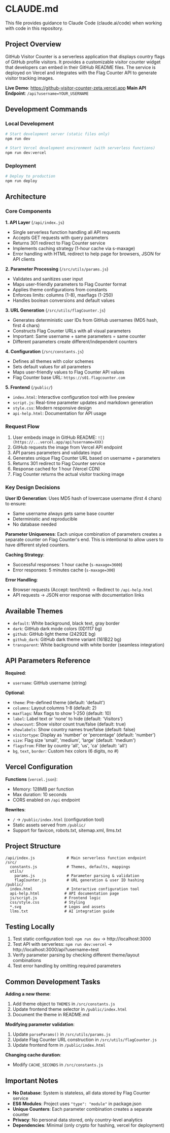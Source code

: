 # CLAUDE.md

This file provides guidance to Claude Code (claude.ai/code) when working with code in this repository.

## Project Overview

GitHub Visitor Counter is a serverless application that displays country flags of GitHub profile visitors. It provides a customizable visitor counter widget that developers can embed in their GitHub README files. The service is deployed on Vercel and integrates with the Flag Counter API to generate visitor tracking images.

**Live Demo**: https://github-visitor-counter-zeta.vercel.app
**Main API Endpoint**: `/api?username=YOUR_USERNAME`

## Development Commands

### Local Development
```bash
# Start development server (static files only)
npm run dev

# Start Vercel development environment (with serverless functions)
npm run dev:vercel
```

### Deployment
```bash
# Deploy to production
npm run deploy
```

## Architecture

### Core Components

**1. API Layer** (`/api/index.js`)
- Single serverless function handling all API requests
- Accepts GET requests with query parameters
- Returns 301 redirect to Flag Counter service
- Implements caching strategy (1-hour cache via s-maxage)
- Error handling with HTML redirect to help page for browsers, JSON for API clients

**2. Parameter Processing** (`/src/utils/params.js`)
- Validates and sanitizes user input
- Maps user-friendly parameters to Flag Counter format
- Applies theme configurations from constants
- Enforces limits: columns (1-8), maxflags (1-250)
- Handles boolean conversions and default values

**3. URL Generation** (`/src/utils/flagCounter.js`)
- Generates deterministic user IDs from GitHub usernames (MD5 hash, first 4 chars)
- Constructs Flag Counter URLs with all visual parameters
- Important: Same username + same parameters = same counter
- Different parameters create different/independent counters

**4. Configuration** (`/src/constants.js`)
- Defines all themes with color schemes
- Sets default values for all parameters
- Maps user-friendly values to Flag Counter API values
- Flag Counter base URL: `https://s01.flagcounter.com`

**5. Frontend** (`/public/`)
- `index.html`: Interactive configuration tool with live preview
- `script.js`: Real-time parameter updates and markdown generation
- `style.css`: Modern responsive design
- `api-help.html`: Documentation for API usage

### Request Flow

1. User embeds image in GitHub README: `![](https://...vercel.app/api?username=XXX)`
2. GitHub requests the image from Vercel API endpoint
3. API parses parameters and validates input
4. Generates unique Flag Counter URL based on username + parameters
5. Returns 301 redirect to Flag Counter service
6. Response cached for 1 hour (Vercel CDN)
7. Flag Counter returns the actual visitor tracking image

### Key Design Decisions

**User ID Generation**: Uses MD5 hash of lowercase username (first 4 chars) to ensure:
- Same username always gets same base counter
- Deterministic and reproducible
- No database needed

**Parameter Uniqueness**: Each unique combination of parameters creates a separate counter on Flag Counter's end. This is intentional to allow users to have different styled counters.

**Caching Strategy**:
- Successful responses: 1 hour cache (`s-maxage=3600`)
- Error responses: 5 minutes cache (`s-maxage=300`)

**Error Handling**:
- Browser requests (Accept: text/html) → Redirect to `/api-help.html`
- API requests → JSON error response with documentation links

## Available Themes

- `default`: White background, black text, gray border
- `dark`: GitHub dark mode colors (0D1117 bg)
- `github`: GitHub light theme (24292E bg)
- `github_dark`: GitHub dark theme variant (161B22 bg)
- `transparent`: White background with white border (seamless integration)

## API Parameters Reference

**Required**:
- `username`: GitHub username (string)

**Optional**:
- `theme`: Pre-defined theme (default: 'default')
- `columns`: Layout columns 1-8 (default: 2)
- `maxflags`: Max flags to show 1-250 (default: 10)
- `label`: Label text or 'none' to hide (default: 'Visitors')
- `showcount`: Show visitor count true/false (default: true)
- `showlabels`: Show country names true/false (default: false)
- `visitortype`: Display as 'number' or 'percentage' (default: 'number')
- `size`: Flag size 'small', 'medium', 'large' (default: 'medium')
- `flagsfrom`: Filter by country 'all', 'us', 'ca' (default: 'all')
- `bg`, `text`, `border`: Custom hex colors (6 digits, no #)

## Vercel Configuration

**Functions** (`vercel.json`):
- Memory: 128MB per function
- Max duration: 10 seconds
- CORS enabled on `/api` endpoint

**Rewrites**:
- `/` → `/public/index.html` (configuration tool)
- Static assets served from `/public/`
- Support for favicon, robots.txt, sitemap.xml, llms.txt

## Project Structure

```
/api/index.js              # Main serverless function endpoint
/src/
  constants.js             # Themes, defaults, mappings
  utils/
    params.js              # Parameter parsing & validation
    flagCounter.js         # URL generation & user ID hashing
/public/
  index.html               # Interactive configuration tool
  api-help.html           # API documentation page
  js/script.js            # Frontend logic
  css/style.css           # Styling
  *.svg                   # Logos and assets
  llms.txt                # AI integration guide
```

## Testing Locally

1. Test static configuration tool: `npm run dev` → http://localhost:3000
2. Test API with serverless: `npm run dev:vercel` → http://localhost:3000/api?username=test
3. Verify parameter parsing by checking different theme/layout combinations
4. Test error handling by omitting required parameters

## Common Development Tasks

**Adding a new theme**:
1. Add theme object to `THEMES` in `/src/constants.js`
2. Update frontend theme selector in `/public/index.html`
3. Document the theme in README.md

**Modifying parameter validation**:
1. Update `parseParams()` in `/src/utils/params.js`
2. Update Flag Counter URL construction in `/src/utils/flagCounter.js`
3. Update frontend form in `/public/index.html`

**Changing cache duration**:
- Modify `CACHE_SECONDS` in `/src/constants.js`

## Important Notes

- **No Database**: System is stateless, all data stored by Flag Counter service
- **ES6 Modules**: Project uses `"type": "module"` in package.json
- **Unique Counters**: Each parameter combination creates a separate counter
- **Privacy**: No personal data stored, only country-level analytics
- **Dependencies**: Minimal (only crypto for hashing, vercel for deployment)
